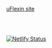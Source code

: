 <a href="https://uflexinman.netlify.app/#qualidade">uFlexin site</a>

</br>
</br>

[![Netlify Status](https://api.netlify.com/api/v1/badges/41f3e7f8-c2ec-48d8-b058-0e0972a103ce/deploy-status)](https://app.netlify.com/sites/uflexinman/deploys)

